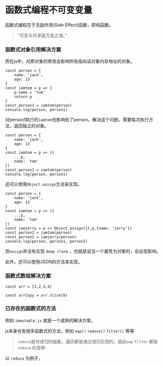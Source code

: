 # 函数式编程不可变变量

函数式编程在于无副作用(Side Effect)函数，即纯函数。

> “可变与共享是万恶之源。”

### 函数式对象引用解决方案

而在js中，对原对象的修改会影响所有指向该对象内存地址的对象。

    const person = {
        name: 'jack',
        age: 13
    }
    const iamtom = p => {
        p.name = 'tom'
        return p
    }    
    const person1 = iamtom(person)
    console.log(person, person1)

对person1执行的`iamtom`也影响到了person，解决这个问题，需要每次执行方法，返回独立的对象。

    const person = {
        name: 'jack',
        age: 13
    }
    const iamtom = p => ({
        ...p,
        name: 'tom'
    })    
    const person1 = iamtom(person)
    console.log(person, person1)

还可以使用`Object.assign`方法来实现。

    const person = {
        name: 'jack',
        age: 13
    }
    const iamtom = p => ({
        ...p,
        name: 'tom'
    })    
    const iamjerry = p => Object.assign({},p,{name: 'jerry'})
    const person1 = iamtom(person)
    const person2 = iamjerry(person)
    console.log(person, person1, person2)

但`assign`并没有实现 `deep clone` ，也就是说当一个属性为对象时，会出现影响。

此外，还可以使用JSON的方法来实现。

### 函数式数组解决方案

    const arr = [1,2,3,4]

    const arrCopy = arr.slice(0)

### 已存在的函数式的方法

例如 `immutable.js` 就是一个成熟的解决方案。

js本身也有很多函数式的方法，例如 `map()` `reduce()` `filter()` 等等

> `reduce`是对递归的抽象，遍历都是通过递归实现的，因此`map` `filter` 都是 `reduce` 的变种

以 `reduce` 为例子，






    




